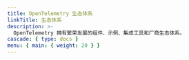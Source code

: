 ```yaml
---
title: OpenTelemetry 生态体系
linkTitle: 生态体系
description: >-
  OpenTelemetry 拥有繁荣发展的组件、示例、集成工具和厂商生态体系。
cascade: { type: docs }
menu: { main: { weight: 20 } }
---
```

